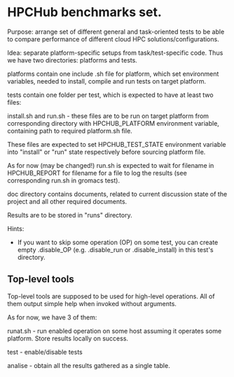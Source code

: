 # HPCHub benchmarks set.

Purpose: arrange set of different general and task-oriented tests to be able to compare
performance of different cloud HPC solutions/configurations.

Idea: separate platform-specific setups from task/test-specific code. Thus we have two 
directories: platforms and tests.

platforms contain one include .sh file for platform, which set environment variables, needed 
to install, compile and run tests on target platform.

tests contain one folder per test, which is expected to have at least two files:

  install.sh and run.sh - these files are to be run on target platform from corresponding 
directory with HPCHUB\_PLATFORM environment variable, containing path to required platform.sh 
file.

These files are expected to set HPCHUB\_TEST\_STATE environment variable into "install" or "run"
state respectively before sourcing platform file.

As for now (may be changed!) run.sh is expected to wait for filename in HPCHUB\_REPORT for 
filename for a file to log the results (see corresponding run.sh in gromacs test).

doc directory contains documents, related to current discussion state of the project and all 
other required documents.

Results are to be stored in "runs" directory.

Hints: 

 * If you want to skip some operation (OP) on some test, you can create empty .disable_OP (e.g. .disable_run or .disable_install) in this test's directory.

## Top-level tools

Top-level tools are supposed to be used for high-level operations. 
All of them output simple help when invoked without arguments.

As for now, we have 3 of them:

 runat.sh - run enabled operation on some host assuming it operates some platform. Store results locally on success.

 test - enable/disable tests

 analise - obtain all the results gathered as a single table.

